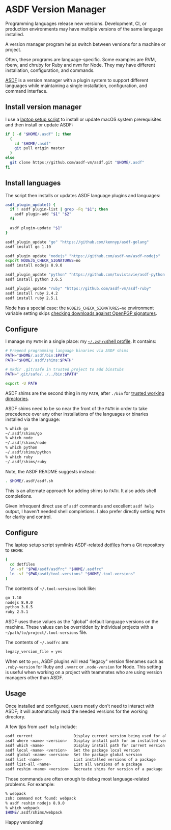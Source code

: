 # ASDF Version Manager

Programming languages release new versions.
Development, CI, or production environments may have
multiple versions of the same language installed.

A version manager program helps switch between versions
for a machine or project.

Often, these programs are language-specific.
Some examples are RVM, rbenv, and chruby for Ruby and nvm for Node.
They may have different installation, configuration, and commands.

[ASDF](https://github.com/asdf-vm/asdf) is a version manager
with a plugin system to support different languages while maintaining
a single installation, configuration, and command interface.

## Install version manager

I use a [laptop setup script](laptop-setup-script)
to install or update macOS system prerequisites
and then install or update ASDF:

```bash
if [ -d "$HOME/.asdf" ]; then
  (
    cd "$HOME/.asdf"
    git pull origin master
  )
else
  git clone https://github.com/asdf-vm/asdf.git "$HOME/.asdf"
fi
```

## Install languages

The script then installs or updates ASDF language plugins and languages:

```bash
asdf_plugin_update() {
  if ! asdf plugin-list | grep -Fq "$1"; then
    asdf plugin-add "$1" "$2"
  fi

  asdf plugin-update "$1"
}

asdf_plugin_update "go" "https://github.com/kennyp/asdf-golang"
asdf install go 1.10

asdf_plugin_update "nodejs" "https://github.com/asdf-vm/asdf-nodejs"
export NODEJS_CHECK_SIGNATURES=no
asdf install nodejs 8.9.0

asdf_plugin_update "python" "https://github.com/tuvistavie/asdf-python.git"
asdf install python 3.6.5

asdf_plugin_update "ruby" "https://github.com/asdf-vm/asdf-ruby"
asdf install ruby 2.4.2
asdf install ruby 2.5.1
```

Node has a special case:
the `NODEJS_CHECK_SIGNATURES=no` environment variable setting
skips [checking downloads against OpenPGP signatures][nodeuse].

[nodeuse]: https://github.com/asdf-vm/asdf-nodejs#use

## Configure

I manage my `PATH` in a single place: my [`~/.zshrc`shell profile][zshrc].
It contains:

[zshrc]: https://github.com/statusok/statusok/blob/master/dotfiles/shell/zshrc

```zsh
# Prepend programming language binaries via ASDF shims
PATH="$HOME/.asdf/bin:$PATH"
PATH="$HOME/.asdf/shims:$PATH"

# mkdir .git/safe in trusted project to add binstubs
PATH=".git/safe/../../bin:$PATH"

export -U PATH
```

ASDF shims are the second thing in my `PATH`,
after `./bin` for [trusted working directories][trust].

[trust]: https://twitter.com/tpope/status/165631968996900865

ASDF shims need to be so near the front of the `PATH`
in order to take precedence over any other installations
of the languages or binaries installed via the language:

```bash
% which go
~/.asdf/shims/go
% which node
~/.asdf/shims/node
% which python
~/.asdf/shims/python
% which ruby
~/.asdf/shims/ruby
```

Note, the ASDF README suggests instead:

```bash
. $HOME/.asdf/asdf.sh
```

This is an alternate approach for adding shims to `PATH`.
It also adds shell completions.

Given infrequent direct use of `asdf` commands
and excellent `asdf help` output,
I haven't needed shell completions.
I also prefer directly setting `PATH` for clarity and control.

## Configure

The laptop setup script symlinks ASDF-related [dotfiles]
from a Git repository to `$HOME`:

[dotfiles]: https://github.com/statusok/statusok/tree/master/dotfiles

```bash
(
  cd dotfiles
  ln -sf "$PWD/asdf/asdfrc" "$HOME/.asdfrc"
  ln -sf "$PWD/asdf/tool-versions" "$HOME/.tool-versions"
)
```

The contents of `~/.tool-versions` look like:

```bash
go 1.10
nodejs 8.9.0
python 3.6.5
ruby 2.5.1
```

ASDF uses these values as the "global" default language versions
on the machine. These values can be overridden by individual
projects with a `~/path/to/project/.tool-versions` file.

The contents of `~/.asdfrc` are:

```bash
legacy_version_file = yes
```

When set to `yes`, ASDF plugins will read "legacy" version filenames
such as `.ruby-version` for Ruby and `.nvmrc` or `.node-version` for Node.
This setting is useful when working on a project with teammates
who are using version managers other than ASDF.

## Usage

Once installed and configured,
users mostly don't need to interact with ASDF;
it will automatically read the needed versions for the working directory.

A few tips from `asdf help` include:

```bash
asdf current                  Display current version being used for all packages
asdf where <name> <version>   Display install path for an installed version
asdf which <name>             Display install path for current version
asdf local <name> <version>   Set the package local version
asdf global <name> <version>  Set the package global version
asdf list <name>              List installed versions of a package
asdf list-all <name>          List all versions of a package
asdf reshim <name> <version>  Recreate shims for version of a package
```

Those commands are often enough to debug most language-related problems.
For example:

```bash
% webpack
zsh: command not found: webpack
% asdf reshim nodejs 8.9.0
% which webpack
$HOME/.asdf/shims/webpack
```

Happy versioning!
